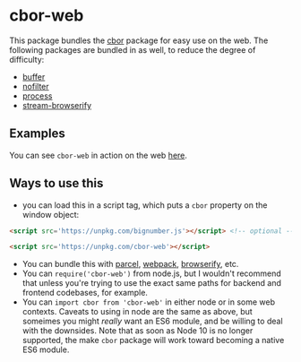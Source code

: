 # cbor-web

This package bundles the [cbor](../cbor) package for easy use on the web.  The following packages are bundled in as well, to reduce the degree of difficulty:

 - [buffer](https://github.com/feross/buffer)
 - [nofilter](https://github.com/hildjj/nofilter)
 - [process](https://github.com/shtylman/node-process)
 - [stream-browserify](https://github.com/browserify/stream-browserify)

## Examples

You can see `cbor-web` in action on the web [here](https://hildjj.github.io/node-cbor/example/).

## Ways to use this

 - you can load this in a script tag, which puts a `cbor` property on the
   window object:

```html
<script src='https://unpkg.com/bignumber.js'></script> <!-- optional -->

<script src='https://unpkg.com/cbor-web'></script>
```

 - You can bundle this with [parcel](https://github.com/parcel-bundler/parcel), [webpack](https://github.com/webpack/webpack), [browserify](https://github.com/browserify/browserify), etc.
 - You can `require('cbor-web')` from node.js, but I wouldn't recommend that unless you're trying to use the exact same paths for backend and frontend codebases, for example.
 - You can `import cbor from 'cbor-web'` in either node or in some web contexts.  Caveats to using in node are the same as above, but someimes you might *really* want an ES6 module, and be willing to deal with the downsides.  Note that as soon as Node 10 is no longer supported, the make `cbor` package will work toward becoming a native ES6 module.
